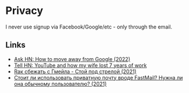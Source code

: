 # Privacy

I never use signup via Facebook/Google/etc - only through the email.

## Links

- [Ask HN: How to move away from Google (2022)](https://news.ycombinator.com/item?id=30859680)
- [Tell HN: YouTube and how my wife lost 7 years of work](https://news.ycombinator.com/item?id=30401241)
- [Rак сбежать с Гмейла - Стой под стрелой (2021)](https://t.me/nikitonsky_pub/219)
- [Стоит ли использовать приватную почту вроде FastMail? Нужна ли она обычному пользователю? (2021)](https://t.me/pmdaily/850)
